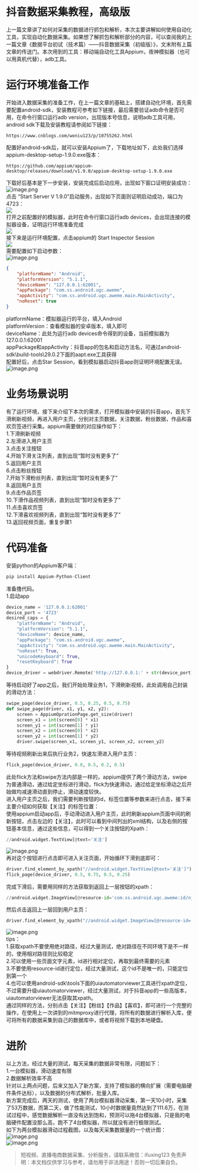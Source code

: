 # 抖音数据采集教程，高级版

上一篇文章讲了如何对采集的数据进行抓包和解析，本次主要讲解如何使用自动化工具，实现自动化数据采集。如果想了解抓包和解析部分的内容，可以查阅我的上一篇文章《数据平台初试（技术篇）——抖音数据采集（初级版）》，文末附有上篇文章的传送门。本次用到的工具：移动端自动化工具Appium，夜神模拟器（也可以用真机代替），adb工具。

# 运行环境准备工作
开始进入数据采集的准备工作，在上一篇文章的基础上，搭建自动化环境，首先需要配置android-sdk，安装教程可参考如下链接，最后需要验证adb命令是否可用，在命令行窗口运行adb version，出现版本号信息，说明adb工具可用，android sdk下载及安装教程请参阅如下链接：
```
https://www.cnblogs.com/woniu123/p/10755262.html
```
配置好android-sdk后，就可以安装Appium了，下载地址如下，此处我们选择appium-desktop-setup-1.9.0.exe版本：
```
https://github.com/appium/appium-desktop/releases/download/v1.9.0/appium-desktop-setup-1.9.0.exe
```
下载好后基本是下一步安装，安装完成后启动应用，出现如下窗口证明安装成功：<br>![image.png](https://cdn.nlark.com/yuque/0/2020/png/97322/1608081087001-37b4d853-7d76-471f-b320-b58bcf4a6fb0.png#align=left&display=inline&height=295&margin=%5Bobject%20Object%5D&name=image.png&originHeight=590&originWidth=633&size=49491&status=done&style=none&width=316.5)<br>点击 “Start Server V 1.9.0”启动服务，出现如下页面则证明启动成功，端口为4723：<br>![](https://cdn.nlark.com/yuque/0/2020/png/97322/1608081068859-e869cf7e-45c7-4652-b527-d1362a9c66eb.png#align=left&display=inline&height=167&margin=%5Bobject%20Object%5D&originHeight=167&originWidth=629&size=0&status=done&style=none&width=629)<br>打开之前配置好的模拟器，此时在命令行窗口运行adb devices，会出现连接的模拟器设备，证明运行环境准备完成<br>![](https://cdn.nlark.com/yuque/0/2020/png/97322/1608081068826-8b89031f-5b31-451e-aa41-88eab141b913.png#align=left&display=inline&height=61&margin=%5Bobject%20Object%5D&originHeight=61&originWidth=236&size=0&status=done&style=none&width=236)<br>接下来是运行环境配置，点击appium的 Start Inspector Session<br>![](https://cdn.nlark.com/yuque/0/2020/png/97322/1608081068831-86fee620-f39f-487a-b596-6e8de0c406a2.png#align=left&display=inline&height=126&margin=%5Bobject%20Object%5D&originHeight=126&originWidth=628&size=0&status=done&style=none&width=628)<br>需要配置如下启动参数：<br>![image.png](https://cdn.nlark.com/yuque/0/2020/png/97322/1608081108841-bdf8e0c8-998c-4b98-a1cf-c079400944c0.png#align=left&display=inline&height=324&margin=%5Bobject%20Object%5D&name=image.png&originHeight=648&originWidth=1055&size=122029&status=done&style=none&width=527.5)
```json
{
    "platformName": "Android",
    "platformVersion": "5.1.1",
    "deviceName": "127.0.0.1:62001",
    "appPackage": "com.ss.android.ugc.aweme",
    "appActivity": "com.ss.android.ugc.aweme.main.MainActivity",
    "noReset": true
}
```
platformName：模拟器运行的平台，填入Android<br>platformVersion：查看模拟器的安卓版本，填入即可<br>deviceName：此处为运行adb devices命令得到的设备，当前模拟器为127.0.0.1:62001<br>appPackage和appActivity：抖音app的包名和启动方法名，可通过android-sdk\build-tools\29.0.2下面的aapt.exe工具获得<br>配置好后，点击Star Session，看到模拟器启动抖音app则证明环境配置无误。<br>![image.png](https://cdn.nlark.com/yuque/0/2020/png/97322/1608081122457-759f14b6-b7df-49fa-9375-019afcd9640e.png#align=left&display=inline&height=303&margin=%5Bobject%20Object%5D&name=image.png&originHeight=606&originWidth=341&size=36873&status=done&style=none&width=170.5)

# 业务场景说明
有了运行环境，接下来介绍下本次的需求，打开模拟器中安装的抖音app，首先下滑刷新视频，再进入用户主页，分别对主页数据，关注数据，粉丝数据，作品和喜欢页签进行采集。appium需要做的对应操作如下：<br>1.下滑刷新视频<br>2.左滑进入用户主页<br>3.点击关注按钮<br>4.开始下滑关注列表，直到出现“暂时没有更多了”<br>5.返回用户主页<br>6.点击粉丝按钮<br>7.开始下滑粉丝列表，直到出现“暂时没有更多了”<br>8.返回用户主页<br>9.点击作品页签<br>10.下滑作品视频列表，直到出现“暂时没有更多了”<br>11.点击喜欢页签<br>12.下滑喜欢视频列表，直到出现“暂时没有更多了”<br>13.返回视频页面，重复步骤1

# 代码准备
安装python的Appium客户端：
```python
pip install Appium-Python-Client
```
准备撸代码。<br>1.启动app
```python
device_name = '127.0.0.1:62001'
device_port = '4723'
desired_caps = {
    "platformName": "Android",
    "platformVersion": "5.1.1",
    "deviceName": device_name,
    "appPackage": "com.ss.android.ugc.aweme",
    "appActivity": "com.ss.android.ugc.aweme.main.MainActivity",
    "noReset": True,
    "unicodeKeyboard": True,
    "resetKeyboard": True
}
device_driver = webdriver.Remote('http://127.0.0.1:' + str(device_port) + '/wd/hub', desired_caps)
```
等待启动好了app之后，我们开始处理业务1，下滑刷新视频，此处调用自己封装的滑动方法：
```python
swipe_page(device_driver, 0.5, 0.25, 0.5, 0.75)
def swipe_page(driver, x1, y1, x2, y2):
    screen = AppiumOprationPage.get_size(driver)
    screen_x1 = int(screen[0] * x1)
    screen_y1 = int(screen[1] * y1)
    screen_x2 = int(screen[0] * x2)
    screen_y2 = int(screen[1] * y2)
    driver.swipe(screen_x1, screen_y1, screen_x2, screen_y2)
```
等待视频刷新出来后执行业务2，快速左滑进入用户主页：
```python
flick_page(device_driver, 0.8, 0.5, 0.2, 0.5)
```
此处flick方法和swipe方法内部是一样的，appium提供了两个滑动方法，swipe为普通滑动，通过给定坐标进行滑动，flick为快速滑动，通过给定坐标滑动之后开始做均减速滑动直到停止，滑动速度较快。<br>进入用户主页之后，我们需要判断按钮的id，标签位置等参数来进行点击，接下来主要介绍如何获取【关注】的标签位置：<br>使用appium启动app后，手动滑动进入用户主页，此时刷新appium页面中间的刷新按钮，点击左边的【关注】，此时可以看到中间列出的xml结构，以及右侧的按钮基本信息，通过这些信息，可以得到一个关注按钮的Xpath：
```python
//android.widget.TextView[@text='关注']
```
![image.png](https://cdn.nlark.com/yuque/0/2020/png/97322/1608081139228-415d00be-ce7c-46e5-aca8-369da7be8f1a.png#align=left&display=inline&height=447&margin=%5Bobject%20Object%5D&name=image.png&originHeight=894&originWidth=1316&size=472226&status=done&style=none&width=658)<br>再对这个按钮进行点击即可进入关注页面，开始循环下滑到底即可：
```python
driver.find_element_by_xpath("//android.widget.TextView[@text='关注']").click()
flick_page(device_driver, 0.5, 0.75, 0.5, 0.25)
```
完成下滑后，需要用同样的方法获取到返回上一层按钮的xpath：
```python
//android.widget.ImageView[@resource-id='com.ss.android.ugc.aweme:id/nj']
```
然后点击返回上一层回到用户主页：
```python
driver.find_element_by_xpath("//android.widget.ImageView[@resource-id='com.ss.android.ugc.aweme:id/nj']").click()
```
![image.png](https://cdn.nlark.com/yuque/0/2020/png/97322/1608081153072-c012885e-7aeb-4f48-b6c2-1498c902d5d3.png#align=left&display=inline&height=440&margin=%5Bobject%20Object%5D&name=image.png&originHeight=879&originWidth=1293&size=207846&status=done&style=none&width=646.5)<br>tips：<br>1.获取xpath不要使用绝对路径，经过大量测试，绝对路径在不同环境下是不一样的，使用相对路径则比较稳定<br>2.可以使用一些页面文字元素，id进行相对定位，再取到最终需要的元素<br>3.不要使用resource-id进行定位，经过大量测试，这个id不是唯一的，只能定位到第一个<br>4.也可以使用android-sdk\tools下面的uiautomatorviewer工具进行xpath定位，不过需要升级uiautomatorviewer，经过大量测试，对于抖音app的一些高版本，uiautomatorviewer无法获取其xpath。<br>通过同样的方法，分别点击【关注】【粉丝】【作品】【喜欢】，即可进行一个完整的操作，在使用上一次讲到的mitmproxy进行代理，将所有的数据进行解析入库，便可将所有的数据采集到自己的数据库中，或者将视频下载到本地硬盘。

# 进阶
以上方法，经过大量的测试，每天采集的数据非常有限，问题如下：<br>1.一台模拟器，滑动速度有限<br>2.数据解析效率不高<br>针对以上两点问题，后来又加入了新方案，支持了模拟器的横向扩展（需要电脑硬件条件达标），以及数据的分布式解析，批量入库。<br>新方案完成后，两天的测试，使用了两台模拟器滑动采集，第一天10小时，采集了53万数据，而第二天，做了性能测试，10小时数据量竟然达到了111.6万，在测试过程中，感觉数据解析一直没有达到饱和，预测可以拖4台模拟器，只是我的电脑硬件配置没那么高，跑不了4台模拟器，所以就没有进行极限测试。<br>如下为两台模拟器滑动过程截图，以及每天采集数据量的一个统计图：<br>![image.png](https://cdn.nlark.com/yuque/0/2020/png/97322/1608081167619-01eca996-e679-4b35-b3ba-c52c8ce0cac7.png#align=left&display=inline&height=348&margin=%5Bobject%20Object%5D&name=image.png&originHeight=696&originWidth=831&size=712146&status=done&style=none&width=415.5)<br>![image.png](https://cdn.nlark.com/yuque/0/2020/png/97322/1608081185685-91dd4c3f-78ce-4d48-a22e-71a6a388b59e.png#align=left&display=inline&height=233&margin=%5Bobject%20Object%5D&name=image.png&originHeight=465&originWidth=642&size=223965&status=done&style=none&width=321)<br>


>
> 短视频、直播电商数据采集、分析服务，请联系微信：ifuxing123
> 免责声明：本文档仅供学习与参考，请勿用于非法用途！否则一切后果自负。
> 
